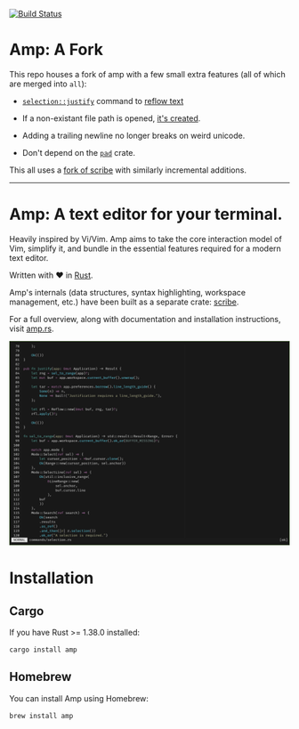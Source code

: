[![Build Status](https://travis-ci.org/jmacdonald/amp.svg?branch=master)](https://travis-ci.org/jmacdonald/amp)

# Amp: A Fork
This repo houses a fork of amp with a few small extra features (all of which are
merged into `all`):

+ [`selection::justify`](https://github.com/lincolnauster/amp/tree/master)
  command to [reflow text](https://github.com/jmacdonald/amp/issues/219)

+ If a non-existant file path is opened, [it's
  created](https://github.com/lincolnauster/amp/tree/fcreate).

+ Adding a trailing newline no longer breaks on weird unicode.

+ Don't depend on the [`pad`](https://github.com/ogham/rust-pad) crate.

This all uses a [fork of scribe](https://github.com/lincolnauster/scribe) with
similarly incremental additions.

---

# Amp: A text editor for your terminal.

Heavily inspired by Vi/Vim. Amp aims to take the core interaction model of Vim,
simplify it, and bundle in the essential features required for a modern text
editor.

Written with :heart: in [Rust](http://rust-lang.org).

Amp's internals (data structures, syntax highlighting, workspace management, etc.)
have been built as a separate crate: [scribe](https://github.com/jmacdonald/scribe).

For a full overview, along with documentation and installation instructions, visit [amp.rs](https://amp.rs).

![Amp screenshot](screenshot.png?raw=true "Amp")

# Installation

## Cargo

If you have Rust >= 1.38.0 installed:

```
cargo install amp
```

## Homebrew

You can install Amp using Homebrew:

```
brew install amp
```
